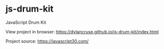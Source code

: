 # js-drum-kit
JavaScript Drum Kit

View project in browser: https://dylancruse.github.io/js-drum-kit/index.html

Project source: https://javascript30.com/
